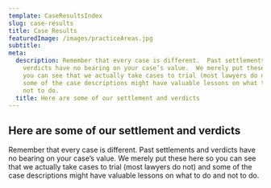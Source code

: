 ```yaml
---
template: CaseResultsIndex
slug: case-results
title: Case Results
featuredImage: /images/practiceAreas.jpg
subtitle: 
meta:
  description: Remember that every case is different.  Past settlements and
    verdicts have no bearing on your case’s value.  We merely put these here so
    you can see that we actually take cases to trial (most lawyers do not) and
    some of the case descriptions might have valuable lessons on what to do and
    not to do.
  title: Here are some of our settlement and verdicts
---
```

 <!--StartFragment-->


  ## Here are some of our settlement and verdicts


  <!--EndFragment-->


  <!--StartFragment-->


  Remember that every case is different. Past settlements and verdicts have no bearing on your case’s value. We merely put these here so you can see that we actually take cases to trial (most lawyers do not) and some of the case descriptions might have valuable lessons on what to do and not to do.


  <!--EndFragment-->